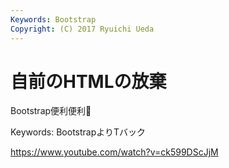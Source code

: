 ```yaml
---
Keywords: Bootstrap
Copyright: (C) 2017 Ryuichi Ueda
---
```


# 自前のHTMLの放棄

Bootstrap便利便利🍣

Keywords: BootstrapよりTバック

https://www.youtube.com/watch?v=ck599DScJjM
